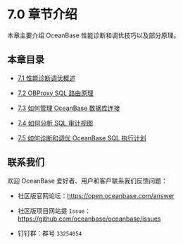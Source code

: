 # 7.0 章节介绍

本章主要介绍 OceanBase 性能诊断和调优技巧以及部分原理。

## 本章目录

* [7.1 性能诊断调优概述](../7.chapter-7-diagnosing-and-tuning-oceanbase-performance/2.01-overview-of-performance-diagnosis-and-optimization.md)

* [7.2 OBProxy SQL 路由原理](../7.chapter-7-diagnosing-and-tuning-oceanbase-performance/3.7-2-obproxy-sql-routing-principles.md)

* [7.3 如何管理 OceanBase 数据库连接](../7.chapter-7-diagnosing-and-tuning-oceanbase-performance/4.03-how-to-manage-the-oceanbase-database-connection.md)

* [7.4 如何分析 SQL 审计视图](../7.chapter-7-diagnosing-and-tuning-oceanbase-performance/5.7-4-how-to-analyze-the-sql-audit-view.md)

* [7.5 如何诊断和调优 OceanBase SQL 执行计划](../7.chapter-7-diagnosing-and-tuning-oceanbase-performance/6.7-5-how-to-diagnose-and-tune-the-oceanbase-sql-execution.md)

## 联系我们

欢迎 OceanBase 爱好者、用户和客户联系我们反馈问题：

* 社区版官网论坛：<https://open.oceanbase.com/answer>

* 社区版项目网站提 `Issue`：<https://github.com/oceanbase/oceanbase/issues>

* 钉钉群：群号 `33254054`
